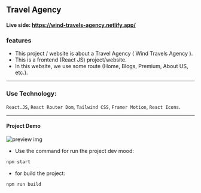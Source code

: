 ## Travel Agency

#### Live side: https://wind-travels-agency.netlify.app/

### features

- This project / website is about a Travel Agency ( Wind Travels Agency ).
- This is a frontend (React JS) project/website.
- In this website, we use some route (Home, Blogs, Premium, About US, etc.).
<hr />

### Use Technology:

`React.JS`, `React Router Dom`, `Tailwind CSS`, `Framer Motion`, `React Icons`.

<hr />

#### Project Demo

![preview img](/src/Assets/project_homies_demo.png)

- Use the command for run the project dev mood:

```bash
npm start
```

- for build the project:

```bash
npm run build
```
